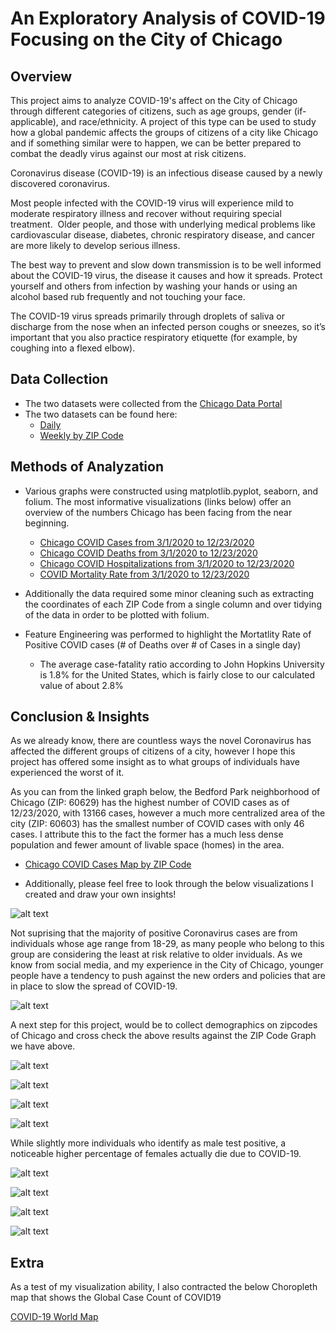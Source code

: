 # An Exploratory Analysis of COVID-19 Focusing on the City of Chicago

## Overview
This project aims to analyze COVID-19's affect on the City of Chicago through different categories of citizens, such as age groups, gender (if-applicable), and race/ethnicity.  A project of this type can be used to study how a global pandemic affects the groups of citizens of a city like Chicago and if something similar were to happen, we can be better prepared to combat the deadly virus against our most at risk citizens.

Coronavirus disease (COVID-19) is an infectious disease caused by a newly discovered coronavirus.

Most people infected with the COVID-19 virus will experience mild to moderate respiratory illness and recover without requiring special treatment.  Older people, and those with underlying medical problems like cardiovascular disease, diabetes, chronic respiratory disease, and cancer are more likely to develop serious illness.

The best way to prevent and slow down transmission is to be well informed about the COVID-19 virus, the disease it causes and how it spreads. Protect yourself and others from infection by washing your hands or using an alcohol based rub frequently and not touching your face.

The COVID-19 virus spreads primarily through droplets of saliva or discharge from the nose when an infected person coughs or sneezes, so it’s important that you also practice respiratory etiquette (for example, by coughing into a flexed elbow).

## Data Collection

* The two datasets were collected from the [Chicago Data Portal](https://data.cityofchicago.org/)
* The two datasets can be found here:
    * [Daily](https://data.cityofchicago.org/Health-Human-Services/Daily-Chicago-COVID-19-Cases-Deaths-and-Hospitaliz/kxzd-kd6a)
    * [Weekly by ZIP Code](https://data.cityofchicago.org/Health-Human-Services/COVID-19-Cases-Tests-and-Deaths-by-ZIP-Code/yhhz-zm2v/data)

## Methods of Analyzation

* Various graphs were constructed using matplotlib.pyplot, seaborn, and folium.  The most informative visualizations (links below) offer an overview of the numbers Chicago has been facing from the near beginning.  
   * [Chicago COVID Cases from 3/1/2020 to 12/23/2020](https://yiannimercer.github.io/COVID19_Chicago_Analysis/covid_cases.html)  
   * [Chicago COVID Deaths from 3/1/2020 to 12/23/2020](https://yiannimercer.github.io/COVID19_Chicago_Analysis/covid_death.html)  
   * [Chicago COVID Hospitalizations from 3/1/2020 to 12/23/2020](https://yiannimercer.github.io/COVID19_Chicago_Analysis/covid_hospitalization.html)  
   * [COVID Mortality Rate from 3/1/2020 to 12/23/2020](https://yiannimercer.github.io/COVID19_Chicago_Analysis/covid_mortality_rate.html)
      
* Additionally the data required some minor cleaning such as extracting the coordinates of each ZIP Code from a single column and over tidying of the data in order to be plotted with folium.
* Feature Engineering was performed to highlight the Mortatlity Rate of Positive COVID cases (# of Deaths over # of Cases in a single day)
    * The average case-fatality ratio according to John Hopkins University is 1.8% for the United States, which is fairly close to our calculated value of about 2.8%

## Conclusion & Insights
As we already know, there are countless ways the novel Coronavirus has affected the different groups of citizens of a city, however I hope this project has offered some insight as to what groups of individuals have experienced the worst of it.  

As you can from the linked graph below, the Bedford Park neighborhood of Chicago (ZIP: 60629) has the highest number of COVID cases as of 12/23/2020, with 13166 cases, however a much more centralized area of the city (ZIP: 60603) has the smallest number of COVID cases with only 46 cases.  I attribute this to the fact the former has a much less dense population and fewer amount of livable space (homes) in the area.
   *  [Chicago COVID Cases Map by ZIP Code](https://yiannimercer.github.io/COVID19_Chicago_Analysis/chicago_covid_map.html)

* Additionally, please feel free to look through the below visualizations I created and draw your own insights!

![alt text](https://github.com/yiannimercer/COVID19_Chicago_Analysis/blob/main/images/covid_cases_age.png)  

Not suprising that the majority of positive Coronavirus cases are from individuals whose age range from 18-29, as many people who belong to this group are considering the least at risk relative to older inviduals.  As we know from social media, and my experience in the City of Chicago, younger people have a tendency to push against the new orders and policies that are in place to slow the spread of COVID-19. 

![alt text](https://github.com/yiannimercer/COVID19_Chicago_Analysis/blob/main/images/covid_cases_ethnicity.png)  

A next step for this project, would be to collect demographics on zipcodes of Chicago and cross check the above results against the ZIP Code Graph we have above. 

![alt text](https://github.com/yiannimercer/COVID19_Chicago_Analysis/blob/main/images/covid_cases_gender.png)  

![alt text](https://github.com/yiannimercer/COVID19_Chicago_Analysis/blob/main/images/covid_death_age.png)  

![alt text](https://github.com/yiannimercer/COVID19_Chicago_Analysis/blob/main/images/covid_death_ethnicity.png)  

![alt text](https://github.com/yiannimercer/COVID19_Chicago_Analysis/blob/main/images/covid_deaths_gender.png)  

While slightly more individuals who identify as male test positive, a noticeable higher percentage of females actually die due to COVID-19. 

![alt text](https://github.com/yiannimercer/COVID19_Chicago_Analysis/blob/main/images/covid_hospital_age.png)  

![alt text](https://github.com/yiannimercer/COVID19_Chicago_Analysis/blob/main/images/covid_hospital_age.png)  

![alt text](https://github.com/yiannimercer/COVID19_Chicago_Analysis/blob/main/images/covid_hospital_ethnicity.png)  

![alt text](https://github.com/yiannimercer/COVID19_Chicago_Analysis/blob/main/images/covid_hospital_gender.png)  


## Extra
As a test of my visualization ability, I also contracted the below Choropleth map that shows the Global Case Count of COVID19

[COVID-19 World Map](https://yiannimercer.github.io/COVID19_Chicago_Analysis/world_covid.html)
